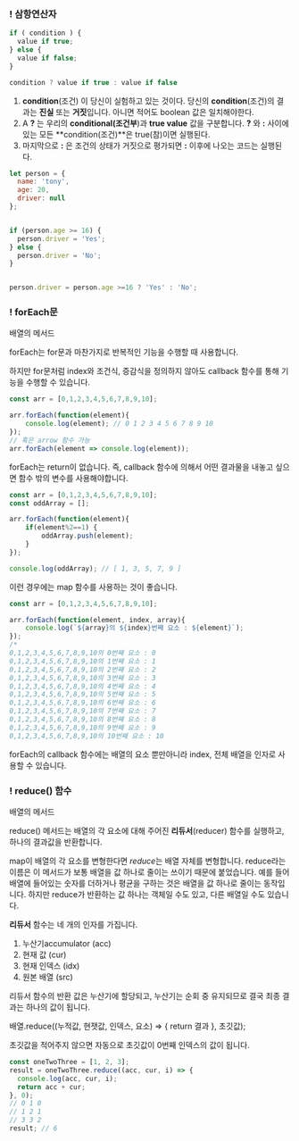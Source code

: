 ### **! 삼항연산자**

```javascript
if ( condition ) {
  value if true;
} else {
  value if false;
}
```

```javascript
condition ? value if true : value if false
```

1. **condition**(조건) 이 당신이 실험하고 있는 것이다. 당신의 **condition**(조건)의 결과는 **진실** 또는 **거짓**입니다. 아니면 적어도 boolean 값은 일치해야한다.
2. A **?** 는 우리의 **conditional(조건부**)과 **true value** 값을 구분합니다. **?** 와 **:** 사이에 있는 모든 **condition(조건)**은 true(참)이면 실행된다.
3. 마지막으로 **:** 은 조건의 상태가 거짓으로 평가되면 **:** 이후에 나오는 코드는 실행된다.

```javascript
let person = {
  name: 'tony',
  age: 20,
  driver: null
};


if (person.age >= 16) {
  person.driver = 'Yes';
} else {
  person.driver = 'No';
}


person.driver = person.age >=16 ? 'Yes' : 'No';
```

### **! forEach문**

배열의 메서드

forEach는 for문과 마찬가지로 반복적인 기능을 수행할 때 사용합니다.

하지만 for문처럼 index와 조건식, 증감식을 정의하지 않아도 callback 함수를 통해 기능을 수행할 수 있습니다.

```javascript
const arr = [0,1,2,3,4,5,6,7,8,9,10];

arr.forEach(function(element){
    console.log(element); // 0 1 2 3 4 5 6 7 8 9 10
});
// 혹은 arrow 함수 가능
arr.forEach(element => console.log(element));
```

forEach는 return이 없습니다. 즉, callback 함수에 의해서 어떤 결과물을 내놓고 싶으면 함수 밖의 변수를 사용해야합니다.

```javascript
const arr = [0,1,2,3,4,5,6,7,8,9,10];
const oddArray = [];

arr.forEach(function(element){
    if(element%2==1) {
        oddArray.push(element);
    }
});

console.log(oddArray); // [ 1, 3, 5, 7, 9 ]
```

이런 경우에는 map 함수를 사용하는 것이 좋습니다.

```javascript
const arr = [0,1,2,3,4,5,6,7,8,9,10];

arr.forEach(function(element, index, array){
    console.log(`${array}의 ${index}번째 요소 : ${element}`);
});
/*
0,1,2,3,4,5,6,7,8,9,10의 0번째 요소 : 0
0,1,2,3,4,5,6,7,8,9,10의 1번째 요소 : 1
0,1,2,3,4,5,6,7,8,9,10의 2번째 요소 : 2
0,1,2,3,4,5,6,7,8,9,10의 3번째 요소 : 3
0,1,2,3,4,5,6,7,8,9,10의 4번째 요소 : 4
0,1,2,3,4,5,6,7,8,9,10의 5번째 요소 : 5
0,1,2,3,4,5,6,7,8,9,10의 6번째 요소 : 6
0,1,2,3,4,5,6,7,8,9,10의 7번째 요소 : 7
0,1,2,3,4,5,6,7,8,9,10의 8번째 요소 : 8
0,1,2,3,4,5,6,7,8,9,10의 9번째 요소 : 9
0,1,2,3,4,5,6,7,8,9,10의 10번째 요소 : 10
```

forEach의 callback 함수에는 배열의 요소 뿐만아니라 index, 전체 배열을 인자로 사용할 수 있습니다.

### **! reduce() 함수**

배열의 메서드

reduce() 메서드는 배열의 각 요소에 대해 주어진 **리듀서**(reducer) 함수를 실행하고, 하나의 결과값을 반환합니다.

map이 배열의 각 요소를 변형한다면 *reduce*는 배열 자체를 변형합니다. reduce라는 이름은 이 메서드가 보통 배열을 값 하나로 줄이는 쓰이기 때문에 붙었습니다. 예를 들어 배열에 들어있는 숫자를 더하거나 평균을 구하는 것은 배열을 값 하나로 줄이는 동작입니다. 하지만 reduce가 반환하는 값 하나는 객체일 수도 있고, 다른 배열일 수도 있습니다.

**리듀서** 함수는 네 개의 인자를 가집니다.

1. 누산기accumulator (acc)
2. 현재 값 (cur)
3. 현재 인덱스 (idx)
4. 원본 배열 (src)

리듀서 함수의 반환 값은 누산기에 할당되고, 누산기는 순회 중 유지되므로 결국 최종 결과는 하나의 값이 됩니다.

배열.reduce((누적값, 현잿값, 인덱스, 요소) => { return 결과 }, 초깃값);

초깃값을 적어주지 않으면 자동으로 초깃값이 0번째 인덱스의 값이 됩니다.

```javascript
const oneTwoThree = [1, 2, 3];
result = oneTwoThree.reduce((acc, cur, i) => {
  console.log(acc, cur, i);
  return acc + cur;
}, 0);
// 0 1 0
// 1 2 1
// 3 3 2
result; // 6
```

